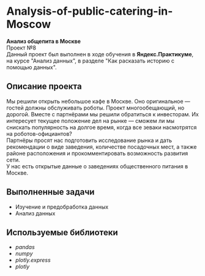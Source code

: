 # Analysis-of-public-catering-in-Moscow
**Анализ общепита в Москве**\
Проект №8\
Данный проект был выполнен в ходе обучения в **Яндекс.Практикуме**, на курсе "Анализ данных", в разделе "Как расказать историю с помощью данных".
## Описание проекта
Мы решили открыть небольшое кафе в Москве. Оно оригинальное — гостей должны обслуживать роботы. Проект многообещающий, но дорогой. Вместе с партнёрами мы решили обратиться к инвесторам. Их интересует текущее положение дел на рынке — сможем ли мы снискать популярность на долгое время, когда все зеваки насмотрятся на роботов-официантов?\
Партнёры просят нас подготовить исследование рынка и дать рекомендации о виде заведения, количестве посадочных мест, а также районе расположения и прокомментировать возможность развития сети.\
У нас есть открытые данные о заведениях общественного питания в Москве.
## Выполненные задачи
- Изучение и предобработка данных
- Анализ данных
## Используемые библиотеки
- *pandas*
- *numpy*
- *plotly.express*
- *plotly*

